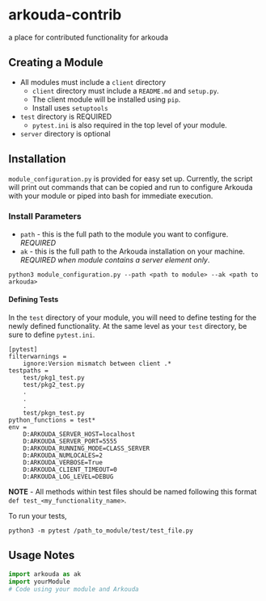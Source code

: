 # arkouda-contrib
a place for contributed functionality for arkouda

## Creating a Module

- All modules must include a `client` directory
  - `client` directory must include a `README.md` and `setup.py`.
  - The client module will be installed using `pip`. 
  - Install uses `setuptools`
- `test` directory is REQUIRED
  - `pytest.ini` is also required in the top level of your module.
- `server` directory is optional

## Installation

`module_configuration.py` is provided for easy set up. Currently, the script will print out commands that can be copied and run to configure Arkouda with your module or piped into bash for immediate execution.

### Install Parameters
- `path` - this is the full path to the module you want to configure. *REQUIRED*
- `ak` - this is the full path to the Arkouda installation on your machine. *REQUIRED when module contains a server element only*.

```commandline
python3 module_configuration.py --path <path to module> --ak <path to arkouda>
```

#### Defining Tests

In the `test` directory of your module, you will need to define testing for the newly defined functionality. At the same level as your `test` directory, be sure to define `pytest.ini`.

```text
[pytest]
filterwarnings =
    ignore:Version mismatch between client .*
testpaths =
    test/pkg1_test.py
    test/pkg2_test.py
    .
    .
    .
    test/pkgn_test.py
python_functions = test*
env =
    D:ARKOUDA_SERVER_HOST=localhost
    D:ARKOUDA_SERVER_PORT=5555
    D:ARKOUDA_RUNNING_MODE=CLASS_SERVER
    D:ARKOUDA_NUMLOCALES=2
    D:ARKOUDA_VERBOSE=True
    D:ARKOUDA_CLIENT_TIMEOUT=0
    D:ARKOUDA_LOG_LEVEL=DEBUG
```

**NOTE** - All methods within test files should be named following this format `def test_<my_functionality_name>`.

To run your tests,
```commandline
python3 -m pytest /path_to_module/test/test_file.py
```

## Usage Notes

```python
import arkouda as ak
import yourModule
# Code using your module and Arkouda
```